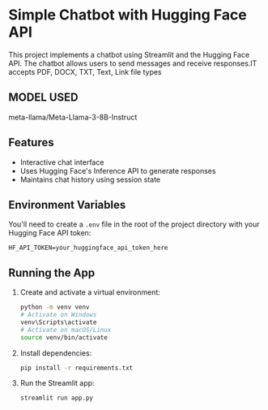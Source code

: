 # Simple Chatbot with Hugging Face API

This project implements a chatbot using Streamlit and the Hugging Face API. The chatbot allows users to send messages and receive responses.IT accepts PDF, DOCX, TXT, Text, Link file types

## MODEL USED

meta-llama/Meta-Llama-3-8B-Instruct

## Features

- Interactive chat interface
- Uses Hugging Face's Inference API to generate responses
- Maintains chat history using session state


## Environment Variables

You'll need to create a `.env` file in the root of the project directory with your Hugging Face API token:

```
HF_API_TOKEN=your_huggingface_api_token_here
```

## Running the App

1. Create and activate a virtual environment:
   ```bash
   python -m venv venv
   # Activate on Windows
   venv\Scripts\activate
   # Activate on macOS/Linux
   source venv/bin/activate
   ```

2. Install dependencies:
   ```bash
   pip install -r requirements.txt
   ```

3. Run the Streamlit app:
   ```bash
   streamlit run app.py
   ```




